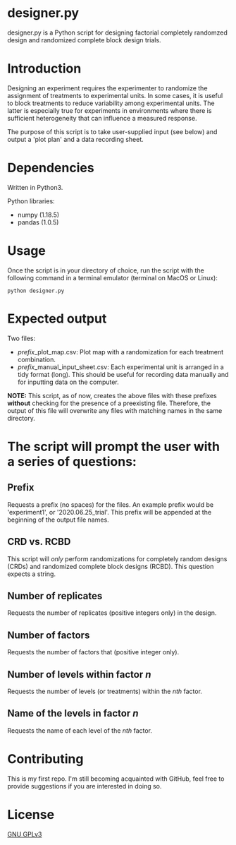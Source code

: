# designer.py
designer.py is a Python script for designing factorial completely randomzed design and randomized complete block design trials.

# Introduction
Designing an experiment requires the experimenter to randomize the assignment of treatments to experimental units. In some cases, it is useful to block treatments to reduce variability among experimental units. The latter is especially true for experiments in environments where there is sufficient heterogeneity that can influence a measured response. 

The purpose of this script is to take user-supplied input (see below) and output a 'plot plan' and a data recording sheet. 

# Dependencies
Written in Python3.

Python libraries:
- numpy  (1.18.5)
- pandas (1.0.5)

# Usage
Once the script is in your directory of choice, run the script with the following command in a terminal emulator (terminal on MacOS or Linux):

```{bash}
python designer.py
```
# Expected output
Two files:
- *prefix*\_plot\_map.csv: Plot map with a randomization for each treatment combination.
- *prefix*\_manual\_input\_sheet.csv: Each experimental unit is arranged in a tidy format (long). This should be useful for recording data manually and for inputting data on the computer.

**NOTE:** This script, as of now, creates the above files with these prefixes **without** checking for the presence of a preexisting file. Therefore, the output of this file will overwrite any files with matching names in the same directory.

# The script will prompt the user with a series of questions:

## Prefix
Requests a prefix (no spaces) for the files. An example prefix would be 'experiment1', or '2020.06.25_trial'. This prefix will be appended at the beginning of the output file names.

## CRD vs. RCBD
This script will *only* perform randomizations for completely random designs (CRDs) and randomized complete block designs (RCBD). This question expects a string.

## Number of replicates
Requests the number of replicates (positive integers only) in the design.

## Number of factors
Requests the number of factors that (positive integer only).

## Number of levels within factor *n*
Requests the number of levels (or treatments) within the *nth* factor. 

## Name of the levels in factor *n*
Requests the name of each level of the *nth* factor.

# Contributing
This is my first repo. I'm still becoming acquainted with GitHub, feel free to provide suggestions if you are interested in doing so. 

# License
[GNU GPLv3](https://choosealicense.com/licenses/gpl-3.0/)
